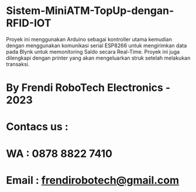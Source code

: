 # Sistem-MiniATM-TopUp-dengan-RFID-IOT

Proyek ini menggunakan Arduino sebagai kontroller utama kemudian dengan menggunakan komunikasi serial ESP8266 untuk mengirimkan data pada Blynk untuk memonitoring Saldo secara Real-Time. Proyek ini juga dilengkapi dengan printer yang akan mengeluarkan struk setelah melakukan transaksi. 

# By Frendi RoboTech Electronics - 2023
# Contacs us : 
# WA    : 0878 8822 7410
# Email : frendirobotech@gmail.com

